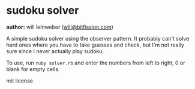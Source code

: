 sudoku solver
=============
**author:** will leinweber (will@bitfission.com)

A simple sudoku solver using the observer pattern. It probably can't solve hard ones where you have to take guesses and check, but I'm not really sure since I never actually play sudoku.

To use, run `ruby solver.rb` and enter the numbers from left to right, 0 or blank for empty cells.

mit license.